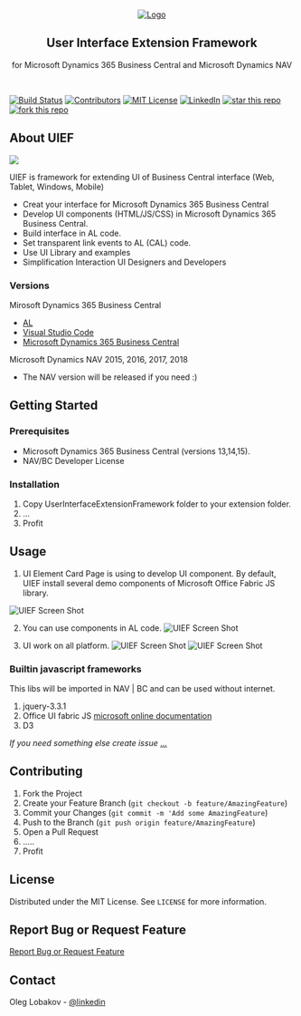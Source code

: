 <!-- PROJECT LOGO -->
<br />
<p align="center">
  <a href="https://github.com/othneildrew/Best-README-Template">
    <img src="https://github.com/OlegLobakov/UIEF/blob/master/GithubFiles/UIEFLogo.png" alt="Logo">
  </a>
  <h2 align="center">User Interface Extension Framework</h2>
  <p align="center">
  for Microsoft Dynamics 365 Business Central and Microsoft Dynamics NAV
  </p> 
</p>
<br />



[![Build Status][build-shield]]()
[![Contributors][contributors-shield]]()
[![MIT License][license-shield]][license-url]
[![LinkedIn][linkedin-shield]][linkedin-url]
[![star this repo](http://githubbadges.com/star.svg?user=OlegLobakov&repo=UIEF&style=flat)](https://github.com/OlegLobakov/UIEF)
[![fork this repo](http://githubbadges.com/fork.svg?user=OlegLobakov&repo=UIEF&style=flat)](https://github.com/OlegLobakov/UIEF/fork)

<!-- ABOUT THE PROJECT -->
## About UIEF


<img src="https://github.com/OlegLobakov/UIEF/blob/master/GithubFiles/UIEF.ElementCard.png" >

UIEF is framework for extending UI of  Business Central interface (Web, Tablet, Windows, Mobile)

* Creat your interface for Microsoft Dynamics 365 Business Central
* Develop UI components (HTML/JS/CSS) in Microsoft Dynamics 365 Business Central.
* Build interface in AL code.
* Set transparent link events to AL (CAL) code.
* Use UI Library and examples
* Simplification Interaction UI Designers and Developers



### Versions

Mirosoft Dynamics 365 Business Central
* [AL](https://docs.microsoft.com/en-us/dynamics365/business-central/dev-itpro/developer/devenv-dev-overview)
* [Visual Studio Code](https://code.visualstudio.com/)
* [Microsoft Dynamics 365 Business Central](https://www.microsoft.com/en-us/download/details.aspx?id=58106)

Microsoft Dynamics NAV 2015, 2016, 2017, 2018
* The NAV version will be released if you need :)


<!-- GETTING STARTED -->
## Getting Started

### Prerequisites

* Microsoft Dynamics 365 Business Central (versions 13,14,15).
* NAV/BC Developer License

### Installation 

1. Copy UserInterfaceExtensionFramework folder to your extension folder.
2. ...
3. Profit


<!-- USAGE EXAMPLES -->
## Usage

1. UI Element Card Page is using to develop UI component. By default, UIEF install several demo components of Microsoft Office Fabric JS library.

![UIEF Screen Shot](https://github.com/OlegLobakov/UIEF/blob/master/GithubFiles/UIEF.ElementsList.png)

2. You can use components in AL code.
![UIEF Screen Shot](https://github.com/OlegLobakov/UIEF/blob/master/GithubFiles/UIEF.Programming.pn)

3. UI work on all platform.
![UIEF Screen Shot](https://github.com/OlegLobakov/UIEF/blob/master/GithubFiles/UIEF.Result.png)
![UIEF Screen Shot](https://github.com/OlegLobakov/UIEF/blob/master/GithubFiles/UIEF.Result2.png)

### Builtin javascript frameworks
This libs will be imported in NAV | BC and can be used without internet.
1. jquery-3.3.1
2. Office UI fabric JS [microsoft online documentation](https://developer.microsoft.com/en-us/fabric-js)
3. D3

_If you need something else create issue_ <a href="https://github.com/OlegLobakov/UIEF/issues">...</a>

<!-- CONTRIBUTING -->
## Contributing

1. Fork the Project
2. Create your Feature Branch (`git checkout -b feature/AmazingFeature`)
3. Commit your Changes (`git commit -m 'Add some AmazingFeature`)
4. Push to the Branch (`git push origin feature/AmazingFeature`)
5. Open a Pull Request
6. .....
7. Profit


<!-- LICENSE -->
## License

Distributed under the MIT License. See `LICENSE` for more information.

## Report Bug or Request Feature
<a href="https://github.com/OlegLobakov/UIEF/issues">Report Bug or Request Feature</a>


<!-- CONTACT -->
## Contact

Oleg Lobakov - [@linkedin](https://linkedin.com/in/oleglobakov/)





<!-- MARKDOWN LINKS & IMAGES -->
[build-shield]: https://img.shields.io/badge/build-passing-brightgreen.svg?style=flat-square
[contributors-shield]: https://img.shields.io/badge/contributors-1-orange.svg?style=flat-square
[license-shield]: https://img.shields.io/badge/license-MIT-blue.svg?style=flat-square
[license-url]: https://choosealicense.com/licenses/mit
[linkedin-shield]: https://img.shields.io/badge/-LinkedIn-black.svg?style=flat-square&logo=linkedin&colorB=555
[linkedin-url]: https://linkedin.com/in/oleglobakov
[facebook-shield]: https://img.shields.io/badge/-Facebook-white.svg?style=flat-square&logo=facebook
[facebook-url]: https://facebook.com/in/oleglobakov
[product-screenshot]: https://github.com/OlegLobakov/UIEF/blob/master/GithubFiles/UIEF.ElementCard.png
[elementlist-screenshot]: https://github.com/OlegLobakov/UIEF/blob/master/GithubFiles/UIEF.ElementsList.png
[elementdev-screenshot]:https://github.com/OlegLobakov/UIEF/blob/master/GithubFiles/UIEF.Programming.png
[result-screenshot]: https://github.com/OlegLobakov/UIEF/blob/master/GithubFiles/UIEF.Result.png
[result2--screenshot]: https://github.com/OlegLobakov/UIEF/blob/master/GithubFiles/UIEF.Result2.png


